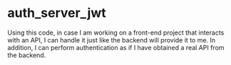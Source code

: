 # auth_server_jwt
Using this code, in case I am working on a front-end project that interacts with an API, I can handle it just like the backend will provide it to me.
In addition, I can perform authentication as if I have obtained a real API from the backend.
